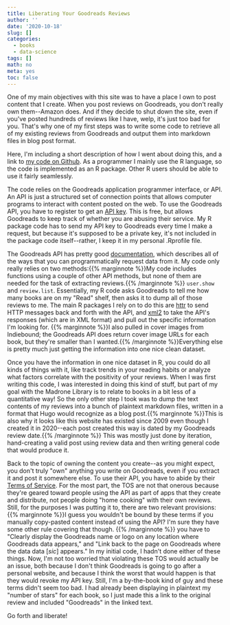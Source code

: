 ```yaml
---
title: Liberating Your Goodreads Reviews
author: ''
date: '2020-10-18'
slug: []
categories:
  - books
  - data-science
tags: []
math: no
meta: yes
toc: false
---
```


One of my main objectives with this site was to have a place I own to post content that I create. When you post reviews on Goodreads, you don't really own them--Amazon does. And if they decide to shut down the site, even if you've posted hundreds of reviews like I have, welp, it's just too bad for you. That's why one of my first steps was to write some code to retrieve all of my existing reviews from Goodreads and output them into markdown files in blog post format. 

Here, I'm including a short description of how I went about doing this, and a link to [my code on Github](https://github.com/nklagge/omnilegence). As a programmer I mainly use the R language, so the code is implemented as an R package. Other R users should be able to use it fairly seamlessly.

The code relies on the Goodreads application programmer interface, or API. An API is just a structured set of connection points that allows computer programs to interact with content posted on the web. To use the Goodreads API, you have to register to get an [API key](https://www.goodreads.com/api/keys). This is free, but allows Goodreads to keep track of whether you are abusing their service. My R package code has to send my API key to Goodreads every time I make a request, but because it's supposed to be a private key, it's not included in the package code itself--rather, I keep it in my personal .Rprofile file.

The Goodreads API has pretty good [documentation](https://www.goodreads.com/api/index), which describes all of the ways that you can programmatically request data from it. My code only really relies on two methods:{{% marginnote %}}My code includes functions using a couple of other API methods, but none of them are needed for the task of extracting reviews.{{% /marginnote %}} ```user.show``` and ```review.list```. Essentially, my R code asks Goodreads to tell me how many books are on my "Read" shelf, then asks it to dump all of those reviews to me. The main R packages I rely on to do this are [httr](https://cran.r-project.org/web/packages/httr/) to send HTTP messages back and forth with the API, and [xml2](https://cran.r-project.org/web/packages/xml2/) to take the API's responses (which are in XML format) and pull out the specific information I'm looking for. {{% marginnote %}}I also pulled in cover images from Indiebound; the Goodreads API does return cover image URLs for each book, but they're smaller than I wanted.{{% /marginnote %}}Everything else is pretty much just getting the information into one nice clean dataset. 

Once you have the information in one nice dataset in R, you could do all kinds of things with it, like track trends in your reading habits or analyze what factors correlate with the positivity of your reviews. When I was first writing this code, I was interested in doing this kind of stuff, but part of my goal with the Madrone Library is to relate to books in a bit less of a quantitative way! So the only other step I took was to dump the text contents of my reviews into a bunch of plaintext markdown files, written in a format that Hugo would recognize as a blog post.{{% marginnote %}}This is also why it looks like this website has existed since 2009 even though I created it in 2020--each post created this way is dated by my Goodreads review date.{{% /marginnote %}} This was mostly just done by iteration, hand-creating a valid post using review data and then writing general code that would produce it.

Back to the topic of owning the content you create--as you might expect, you don't truly "own" anything you write on Goodreads, even if you extract it and post it somewhere else. To use their API, you have to abide by their [Terms of Service](https://www.goodreads.com/api/terms). For the most part, the TOS are not that onerous because they're geared toward people using the API as part of apps that they create and distribute, not people doing "home cooking" with their own reviews. Still, for the purposes I was putting it to, there are two relevant provisions:{{% marginnote %}}I guess you wouldn't be bound by these terms if you manually copy-pasted content instead of using the API? I'm sure they have some other rule covering that though. {{% /marginnote %}} you have to "Clearly display the Goodreads name or logo on any location where Goodreads data appears," and "Link back to the page on Goodreads where the data data [*sic*] appears." In my initial code, I hadn't done either of these things. Now, I'm not too worried that violating these TOS would actually be an issue, both because I don't think Goodreads is going to go after a personal website, and because I think the worst that would happen is that they would revoke my API key. Still, I'm a by-the-book kind of guy and these terms didn't seem too bad. I had already been displaying in plaintext my "number of stars" for each book, so I just made this a link to the original review and included "Goodreads" in the linked text.

Go forth and liberate!